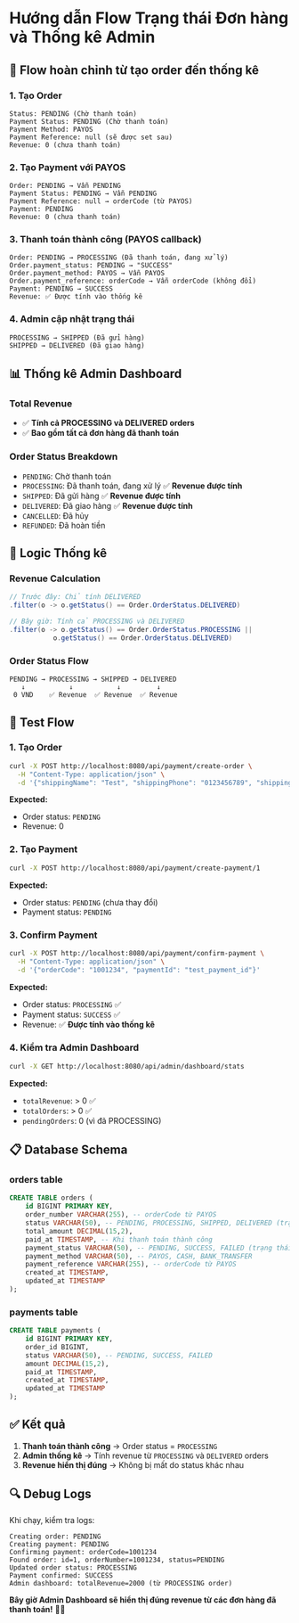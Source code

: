 # Hướng dẫn Flow Trạng thái Đơn hàng và Thống kê Admin

## 🔄 **Flow hoàn chỉnh từ tạo order đến thống kê**

### **1. Tạo Order**
```
Status: PENDING (Chờ thanh toán)
Payment Status: PENDING (Chờ thanh toán)
Payment Method: PAYOS
Payment Reference: null (sẽ được set sau)
Revenue: 0 (chưa thanh toán)
```

### **2. Tạo Payment với PAYOS**
```
Order: PENDING → Vẫn PENDING
Payment Status: PENDING → Vẫn PENDING
Payment Reference: null → orderCode (từ PAYOS)
Payment: PENDING
Revenue: 0 (chưa thanh toán)
```

### **3. Thanh toán thành công (PAYOS callback)**
```
Order: PENDING → PROCESSING (Đã thanh toán, đang xử lý)
Order.payment_status: PENDING → "SUCCESS"
Order.payment_method: PAYOS → Vẫn PAYOS
Order.payment_reference: orderCode → Vẫn orderCode (không đổi)
Payment: PENDING → SUCCESS
Revenue: ✅ Được tính vào thống kê
```

### **4. Admin cập nhật trạng thái**
```
PROCESSING → SHIPPED (Đã gửi hàng)
SHIPPED → DELIVERED (Đã giao hàng)
```

## 📊 **Thống kê Admin Dashboard**

### **Total Revenue**
- ✅ **Tính cả PROCESSING và DELIVERED orders**
- ✅ **Bao gồm tất cả đơn hàng đã thanh toán**

### **Order Status Breakdown**
- `PENDING`: Chờ thanh toán
- `PROCESSING`: Đã thanh toán, đang xử lý ✅ **Revenue được tính**
- `SHIPPED`: Đã gửi hàng ✅ **Revenue được tính**
- `DELIVERED`: Đã giao hàng ✅ **Revenue được tính**
- `CANCELLED`: Đã hủy
- `REFUNDED`: Đã hoàn tiền

## 🎯 **Logic Thống kê**

### **Revenue Calculation**
```java
// Trước đây: Chỉ tính DELIVERED
.filter(o -> o.getStatus() == Order.OrderStatus.DELIVERED)

// Bây giờ: Tính cả PROCESSING và DELIVERED
.filter(o -> o.getStatus() == Order.OrderStatus.PROCESSING || 
           o.getStatus() == Order.OrderStatus.DELIVERED)
```

### **Order Status Flow**
```
PENDING → PROCESSING → SHIPPED → DELIVERED
   ↓           ↓           ↓         ↓
 0 VND    ✅ Revenue  ✅ Revenue  ✅ Revenue
```

## 🧪 **Test Flow**

### **1. Tạo Order**
```bash
curl -X POST http://localhost:8080/api/payment/create-order \
  -H "Content-Type: application/json" \
  -d '{"shippingName": "Test", "shippingPhone": "0123456789", "shippingAddress": "123 Test", "items": [{"productId": 1, "quantity": 1}]}'
```

**Expected:**
- Order status: `PENDING`
- Revenue: 0

### **2. Tạo Payment**
```bash
curl -X POST http://localhost:8080/api/payment/create-payment/1
```

**Expected:**
- Order status: `PENDING` (chưa thay đổi)
- Payment status: `PENDING`

### **3. Confirm Payment**
```bash
curl -X POST http://localhost:8080/api/payment/confirm-payment \
  -H "Content-Type: application/json" \
  -d '{"orderCode": "1001234", "paymentId": "test_payment_id"}'
```

**Expected:**
- Order status: `PROCESSING` ✅
- Payment status: `SUCCESS` ✅
- Revenue: ✅ **Được tính vào thống kê**

### **4. Kiểm tra Admin Dashboard**
```bash
curl -X GET http://localhost:8080/api/admin/dashboard/stats
```

**Expected:**
- `totalRevenue`: > 0 ✅
- `totalOrders`: > 0 ✅
- `pendingOrders`: 0 (vì đã PROCESSING)

## 📋 **Database Schema**

### **orders table**
```sql
CREATE TABLE orders (
    id BIGINT PRIMARY KEY,
    order_number VARCHAR(255), -- orderCode từ PAYOS
    status VARCHAR(50), -- PENDING, PROCESSING, SHIPPED, DELIVERED (trạng thái đơn hàng)
    total_amount DECIMAL(15,2),
    paid_at TIMESTAMP, -- Khi thanh toán thành công
    payment_status VARCHAR(50), -- PENDING, SUCCESS, FAILED (trạng thái thanh toán)
    payment_method VARCHAR(50), -- PAYOS, CASH, BANK_TRANSFER
    payment_reference VARCHAR(255), -- orderCode từ PAYOS
    created_at TIMESTAMP,
    updated_at TIMESTAMP
);
```

### **payments table**
```sql
CREATE TABLE payments (
    id BIGINT PRIMARY KEY,
    order_id BIGINT,
    status VARCHAR(50), -- PENDING, SUCCESS, FAILED
    amount DECIMAL(15,2),
    paid_at TIMESTAMP,
    created_at TIMESTAMP,
    updated_at TIMESTAMP
);
```

## ✅ **Kết quả**

1. **Thanh toán thành công** → Order status = `PROCESSING`
2. **Admin thống kê** → Tính revenue từ `PROCESSING` và `DELIVERED` orders
3. **Revenue hiển thị đúng** → Không bị mất do status khác nhau

## 🔍 **Debug Logs**

Khi chạy, kiểm tra logs:
```
Creating order: PENDING
Creating payment: PENDING
Confirming payment: orderCode=1001234
Found order: id=1, orderNumber=1001234, status=PENDING
Updated order status: PROCESSING
Payment confirmed: SUCCESS
Admin dashboard: totalRevenue=2000 (từ PROCESSING order)
```

**Bây giờ Admin Dashboard sẽ hiển thị đúng revenue từ các đơn hàng đã thanh toán!** 🎉✨
